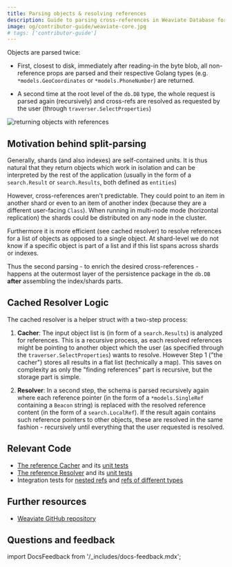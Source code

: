 ```yaml
---
title: Parsing objects & resolving references
description: Guide to parsing cross-references in Weaviate Database for data linking.
image: og/contributor-guide/weaviate-core.jpg
# tags: ['contributor-guide']
---
```


Objects are parsed twice:

* First, closest to disk, immediately after reading-in the byte blob, all
  non-reference props are parsed and their respective Golang types (e.g.
  `*models.GeoCoordinates` or `*models.PhoneNumber`) are returned.

* A second time at the root level of the `db.DB` type, the whole request is
  parsed again (recursively) and cross-refs are resolved as requested by the
  user (through `traverser.SelectProperties`)

![returning objects with references](/img/contributor-guide/weaviate-core/resolving.png "returning objects with references")

## Motivation behind split-parsing

Generally, shards (and also indexes) are self-contained units. It is thus
natural that they return objects which work in isolation and can be interpreted
by the rest of the application (usually in the form of a `search.Result` or
`search.Results`, both defined as `entities`)

However, cross-references aren't predictable. They could point to an item in
another shard or even to an item of another index (because they are a different
user-facing `Class`). When running in multi-node mode (horizontal replication)
the shards could be distributed on any node in the cluster.

Furthermore it is more efficient (see cached resolver) to resolve references
for a list of objects as opposed to a single object. At shard-level we do not
know if a specific object is part of a list and if this list spans across
shards or indexes.

Thus the second parsing - to enrich the desired cross-references - happens at
the outermost layer of the persistence package in the `db.DB` **after**
assembling the index/shards parts.

## Cached Resolver Logic

The cached resolver is a helper struct with a two-step process:

1. **Cacher**: The input object list is (in form of a `search.Results`) is analyzed for
   references. This is a recursive process, as each resolved references might
   be pointing to another object which the user (as specified through the
   `traverser.SelectProperties`) wants to resolve. However Step 1 ("the
   cacher") stores all results in a flat list (technically a map). This saves
   on complexity as only the "finding references" part is recursive, but the
   storage part is simple.

2. **Resolver**: In a second step, the schema is parsed recursively again where each
   reference pointer (in the form of a `*models.SingleRef` containing a
   `Beacon` string) is replaced with the resolved reference content (in the
   form of a `search.LocalRef`). If the result again contains such reference
   pointers to other objects, these are resolved in the same fashion -
   recursively until everything that the user requested is resolved.

## Relevant Code

* [The reference Cacher](https://github.com/weaviate/weaviate/blob/master/adapters/repos/db/refcache/cacher.go) and its [unit tests](https://github.com/weaviate/weaviate/blob/master/adapters/repos/db/refcache/cacher_test.go)
* [The reference Resolver](https://github.com/weaviate/weaviate/blob/master/adapters/repos/db/refcache/resolver.go) and its [unit tests](https://github.com/weaviate/weaviate/blob/master/adapters/repos/db/refcache/resolver_test.go)
* Integration tests for [nested refs](https://github.com/weaviate/weaviate/blob/master/adapters/repos/db/crud_references_integration_test.go) and [refs of different types](https://github.com/weaviate/weaviate/blob/master/adapters/repos/db/crud_references_multiple_types_integration_test.go)

## Further resources

- [Weaviate GitHub repository](https://github.com/weaviate/weaviate/)

## Questions and feedback

import DocsFeedback from '/_includes/docs-feedback.mdx';

<DocsFeedback/>
